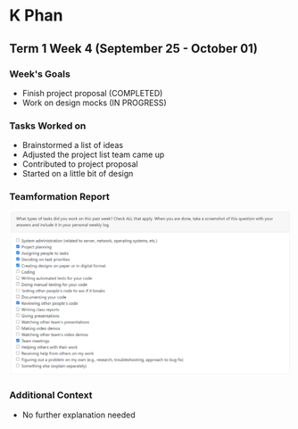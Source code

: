 # K Phan
## Term 1 Week 4 (September 25 - October 01)

### Week's Goals
- Finish project proposal (COMPLETED)
- Work on design mocks (IN PROGRESS)

### Tasks Worked on
- Brainstormed a list of ideas
- Adjusted the project list team came up
- Contributed to project proposal
- Started on a little bit of design

### Teamformation Report
![](./imgs/KPhanFinishedTasks.png)

### Additional Context
- No further explanation needed
